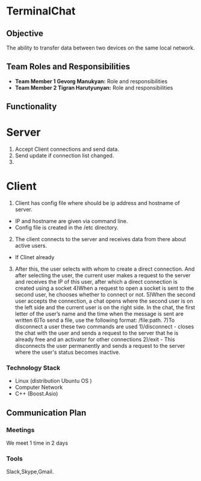 # TerminalChat

## Objective
The ability to transfer data between two devices on the same local network.
## Team Roles and Responsibilities
- **Team Member 1 Gevorg Manukyan:** Role and responsibilities
- **Team Member 2 Tigran Harutyunyan:** Role and responsibilities
## Functionality
# Server 
1) Accept Client connections and send data.
2) Send update if connection list changed.
3) 
# Client
1) Client has config file where should be ip address and hostname of server.
- IP and hostname are given via command line.
- Config file is created in the /etc directory.
2) The client connects to the server and receives data from there about active users.
- If Clinet already  
3) After this, the user selects with whom to create a direct connection. And after selecting the user, the current user makes a request to the server and receives the IP of this user, after which a direct connection is created using a socket
4)When a request to open a socket is sent to the second user, he chooses whether to connect or not.
5)When the second user accepts the connection, a chat opens where the second user is on the left side and the current user is on the right side. In the chat, the first letter of the user’s name and the time when the message is sent are written
6)To send a file, use the following format: /file:path.
7)To disconnect a user these two commands are used
1)/disconnect - closes the chat with the user and sends a request to the server that he is already free and an activator for other connections
2)/exit - This disconnects the user permanently and sends a request to the server where the user's status becomes inactive.
### Technology Stack
- Linux (distribution Ubuntu OS )
- Computer Network
- C++ (Boost.Asio)
## Communication Plan
### Meetings
We meet 1 time in 2 days
### Tools
Slack,Skype,Gmail.


